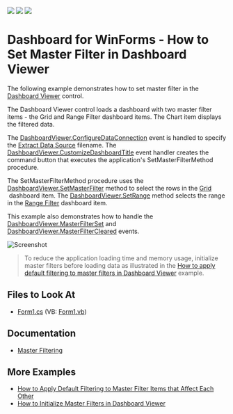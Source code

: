 <!-- default badges list -->
![](https://img.shields.io/endpoint?url=https://codecentral.devexpress.com/api/v1/VersionRange/128580723/18.2.4%2B)
[![](https://img.shields.io/badge/Open_in_DevExpress_Support_Center-FF7200?style=flat-square&logo=DevExpress&logoColor=white)](https://supportcenter.devexpress.com/ticket/details/E5097)
[![](https://img.shields.io/badge/📖_How_to_use_DevExpress_Examples-e9f6fc?style=flat-square)](https://docs.devexpress.com/GeneralInformation/403183)
<!-- default badges end -->

# Dashboard for WinForms - How to Set Master Filter in Dashboard Viewer

The following example demonstrates how to set master filter in the [Dashboard Viewer](https://docs.devexpress.com/Dashboard/DevExpress.DashboardWin.DashboardViewer) control.

The Dashboard Viewer control loads a dashboard with two master filter items - the Grid and Range Filter dashboard items. The Chart item displays the filtered data.  

The [DashboardViewer.ConfigureDataConnection](https://docs.devexpress.com/Dashboard/DevExpress.DashboardWin.DashboardViewer.ConfigureDataConnection) event is handled to specify the [Extract Data Source](https://docs.devexpress.com/Dashboard/115900/creating-dashboards/creating-dashboards-in-the-winforms-designer/providing-data/extract-data-source) filename. The [DashboardViewer.CustomizeDashboardTitle](https://docs.devexpress.com/Dashboard/DevExpress.DashboardWin.DashboardViewer.CustomizeDashboardTitle) event handler creates the command button that executes the application's SetMasterFilterMethod procedure.

The SetMasterFilterMethod procedure uses the [DashboardViewer.SetMasterFilter](https://docs.devexpress.com/Dashboard/DevExpress.DashboardWin.DashboardViewer.SetMasterFilter.overloads) method to select the rows in the [Grid]( https://docs.devexpress.com/Dashboard/15150)  dashboard item. The [DashboardViewer.SetRange](https://docs.devexpress.com/Dashboard/DevExpress.DashboardWin.DashboardViewer.SetRange.overloads) method selects the range in the [Range Filter](https://docs.devexpress.com/Dashboard/15265) dashboard item.

This example also demonstrates how to handle the [DashboardViewer.MasterFilterSet](https://docs.devexpress.com/Dashboard/DevExpress.DashboardWin.DashboardViewer.MasterFilterSet) and [DashboardViewer.MasterFilterCleared](https://docs.devexpress.com/Dashboard/DevExpress.DashboardWin.DashboardViewer.MasterFilterCleared) events.

![Screenshot](images/screenshot.png)

> To reduce the application loading time and memory usage, initialize master filters before loading data as illustrated in the [
How to apply default filtering to master filters in Dashboard Viewer](https://github.com/DevExpress-Examples/how-to-apply-default-filtering-to-master-filters-in-dashboardviewer-t329583/) example.

## Files to Look At

* [Form1.cs](./CS/Dashboard_SetMasterFilter/Form1.cs) (VB: [Form1.vb](./VB/Dashboard_SetMasterFilter/Form1.vb))

## Documentation

- [Master Filtering](https://docs.devexpress.com/Dashboard/116912)

## More Examples

- [How to Apply Default Filtering to Master Filter Items that Affect Each Other](https://github.com/DevExpress-Examples/win-viewer-how-to-apply-default-filtering-to-master-filter-items-that-affect-each-other-t474844) 
- [How to Initialize Master Filters in Dashboard Viewer](https://github.com/DevExpress-Examples/how-to-apply-default-filtering-to-master-filters-in-dashboardviewer-t329583)
